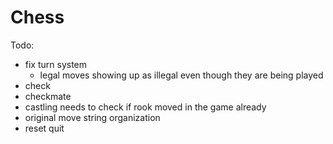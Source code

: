 # Chess
Todo:
 - fix turn system
   - legal moves showing up as illegal even though they are being played
 - check
 - checkmate
 - castling needs to check if rook moved in the game already
 - original move string organization
 - reset quit